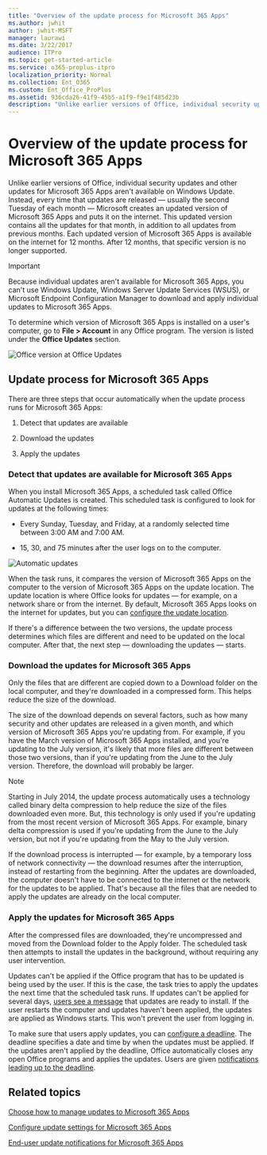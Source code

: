 ```yaml
---
title: "Overview of the update process for Microsoft 365 Apps"
ms.author: jwhit
author: jwhit-MSFT
manager: laurawi
ms.date: 3/22/2017
audience: ITPro
ms.topic: get-started-article
ms.service: o365-proplus-itpro
localization_priority: Normal
ms.collection: Ent_O365
ms.custom: Ent_Office_ProPlus
ms.assetid: 936cda26-41f9-45b5-a1f9-f9e1f485d23b
description: "Unlike earlier versions of Office, individual security updates and other updates for Microsoft 365 Apps aren't available on Windows Update. Instead, every time that updates are released — usually the second Tuesday of each month — Microsoft creates an updated version of Microsoft 365 Apps and puts it on the internet. This updated version contains all the updates for that month, in addition to all updates from previous months. Each updated version of Microsoft 365 Apps is available on the internet for 12 months. After 12 months, that specific version is no longer supported."
---
```


# Overview of the update process for Microsoft 365 Apps

Unlike earlier versions of Office, individual security updates and other updates for Microsoft 365 Apps aren't available on Windows Update. Instead, every time that updates are released — usually the second Tuesday of each month — Microsoft creates an updated version of Microsoft 365 Apps and puts it on the internet. This updated version contains all the updates for that month, in addition to all updates from previous months. Each updated version of Microsoft 365 Apps is available on the internet for 12 months. After 12 months, that specific version is no longer supported.
  
> [!IMPORTANT]
> Because individual updates aren't available for Microsoft 365 Apps, you can't use Windows Update, Windows Server Update Services (WSUS), or Microsoft Endpoint Configuration Manager to download and apply individual updates to Microsoft 365 Apps. 
  
To determine which version of Microsoft 365 Apps is installed on a user's computer, go to **File > Account** in any Office program. The version is listed under the **Office Updates** section.
  
![Office version at Office Updates](images/15f0ae22-60d6-4484-838a-08b5e1312988.jpg)
  
## Update process for Microsoft 365 Apps
<a name="Process"> </a>

There are three steps that occur automatically when the update process runs for Microsoft 365 Apps:
  
1. Detect that updates are available
    
2. Download the updates
    
3. Apply the updates
    
### Detect that updates are available for Microsoft 365 Apps
<a name="Detect"> </a>

When you install Microsoft 365 Apps, a scheduled task called Office Automatic Updates is created. This scheduled task is configured to look for updates at the following times:
  
- Every Sunday, Tuesday, and Friday, at a randomly selected time between 3:00 AM and 7:00 AM.
    
- 15, 30, and 75 minutes after the user logs on to the computer.
    
![Automatic updates](images/2a4e0cfb-828b-4881-9db9-468a2b597b7d.jpg)
  
When the task runs, it compares the version of Microsoft 365 Apps on the computer to the version of Microsoft 365 Apps on the update location. The update location is where Office looks for updates — for example, on a network share or from the internet. By default, Microsoft 365 Apps looks on the internet for updates, but you can [configure the update location](configure-update-settings-microsoft-365-apps.md).
  
If there's a difference between the two versions, the update process determines which files are different and need to be updated on the local computer. After that, the next step — downloading the updates — starts.
  
### Download the updates for Microsoft 365 Apps
<a name="Download"> </a>

Only the files that are different are copied down to a Download folder on the local computer, and they're downloaded in a compressed form. This helps reduce the size of the download.
  
The size of the download depends on several factors, such as how many security and other updates are released in a given month, and which version of Microsoft 365 Apps you're updating from. For example, if you have the March version of Microsoft 365 Apps installed, and you're updating to the July version, it's likely that more files are different between those two versions, than if you're updating from the June to the July version. Therefore, the download will probably be larger.
  
> [!NOTE]
> Starting in July 2014, the update process automatically uses a technology called binary delta compression to help reduce the size of the files downloaded even more. But, this technology is only used if you're updating from the most recent version of Microsoft 365 Apps. For example, binary delta compression is used if you're updating from the June to the July version, but not if you're updating from the May to the July version. 
  
If the download process is interrupted — for example, by a temporary loss of network connectivity — the download resumes after the interruption, instead of restarting from the beginning. After the updates are downloaded, the computer doesn't have to be connected to the internet or the network for the updates to be applied. That's because all the files that are needed to apply the updates are already on the local computer.
  
### Apply the updates for Microsoft 365 Apps
<a name="Apply"> </a>

After the compressed files are downloaded, they're uncompressed and moved from the Download folder to the Apply folder. The scheduled task then attempts to install the updates in the background, without requiring any user intervention.
  
Updates can't be applied if the Office program that has to be updated is being used by the user. If this is the case, the task tries to apply the updates the next time that the scheduled task runs. If updates can't be applied for several days, [users see a message](end-user-update-notifications-microsoft-365-apps.md) that updates are ready to install. If the user restarts the computer and updates haven't been applied, the updates are applied as Windows starts. This won't prevent the user from logging in.
  
To make sure that users apply updates, you can [configure a deadline](configure-update-settings-microsoft-365-apps.md). The deadline specifies a date and time by when the updates must be applied. If the updates aren't applied by the deadline, Office automatically closes any open Office programs and applies the updates. Users are given [notifications leading up to the deadline](end-user-update-notifications-microsoft-365-apps.md).
  
## Related topics
[Choose how to manage updates to Microsoft 365 Apps](choose-how-manage-updates-microsoft-365-apps.md)
  
[Configure update settings for Microsoft 365 Apps](configure-update-settings-microsoft-365-apps.md)
  
[End-user update notifications for Microsoft 365 Apps](end-user-update-notifications-microsoft-365-apps.md)

